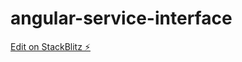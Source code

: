 # angular-service-interface

[Edit on StackBlitz ⚡️](https://stackblitz.com/edit/angular-service-interface)
